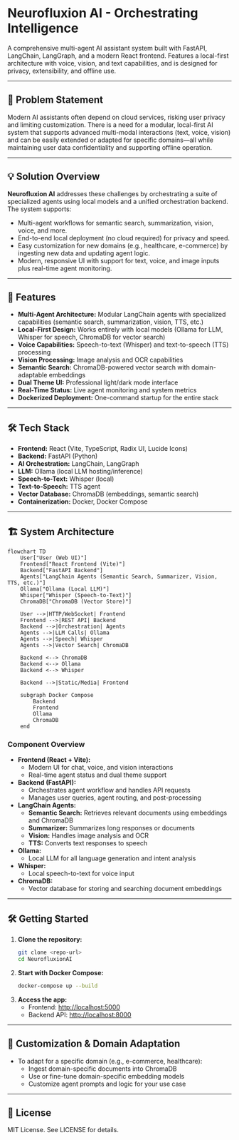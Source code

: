 # Neurofluxion AI - Orchestrating Intelligence

A comprehensive multi-agent AI assistant system built with FastAPI, LangChain, LangGraph, and a modern React frontend. Features a local-first architecture with voice, vision, and text capabilities, and is designed for privacy, extensibility, and offline use.

---

## 🧩 Problem Statement

Modern AI assistants often depend on cloud services, risking user privacy and limiting customization. There is a need for a modular, local-first AI system that supports advanced multi-modal interactions (text, voice, vision) and can be easily extended or adapted for specific domains—all while maintaining user data confidentiality and supporting offline operation.

---

## 💡 Solution Overview

**Neurofluxion AI** addresses these challenges by orchestrating a suite of specialized agents using local models and a unified orchestration backend. The system supports:

- Multi-agent workflows for semantic search, summarization, vision, voice, and more.
- End-to-end local deployment (no cloud required) for privacy and speed.
- Easy customization for new domains (e.g., healthcare, e-commerce) by ingesting new data and updating agent logic.
- Modern, responsive UI with support for text, voice, and image inputs plus real-time agent monitoring.

---

## 🚀 Features

- **Multi-Agent Architecture:** Modular LangChain agents with specialized capabilities (semantic search, summarization, vision, TTS, etc.)
- **Local-First Design:** Works entirely with local models (Ollama for LLM, Whisper for speech, ChromaDB for vector search)
- **Voice Capabilities:** Speech-to-text (Whisper) and text-to-speech (TTS) processing
- **Vision Processing:** Image analysis and OCR capabilities
- **Semantic Search:** ChromaDB-powered vector search with domain-adaptable embeddings
- **Dual Theme UI:** Professional light/dark mode interface
- **Real-Time Status:** Live agent monitoring and system metrics
- **Dockerized Deployment:** One-command startup for the entire stack

---

## 🛠️ Tech Stack

- **Frontend:** React (Vite, TypeScript, Radix UI, Lucide Icons)
- **Backend:** FastAPI (Python)
- **AI Orchestration:** LangChain, LangGraph
- **LLM:** Ollama (local LLM hosting/inference)
- **Speech-to-Text:** Whisper (local)
- **Text-to-Speech:** TTS agent
- **Vector Database:** ChromaDB (embeddings, semantic search)
- **Containerization:** Docker, Docker Compose

---

## 🏗️ System Architecture

```mermaid
flowchart TD
    User["User (Web UI)"]
    Frontend["React Frontend (Vite)"]
    Backend["FastAPI Backend"]
    Agents["LangChain Agents (Semantic Search, Summarizer, Vision, TTS, etc.)"]
    Ollama["Ollama (Local LLM)"]
    Whisper["Whisper (Speech-to-Text)"]
    ChromaDB["ChromaDB (Vector Store)"]
    
    User -->|HTTP/WebSocket| Frontend
    Frontend -->|REST API| Backend
    Backend -->|Orchestration| Agents
    Agents -->|LLM Calls| Ollama
    Agents -->|Speech| Whisper
    Agents -->|Vector Search| ChromaDB
    
    Backend <--> ChromaDB
    Backend <--> Ollama
    Backend <--> Whisper
    
    Backend -->|Static/Media| Frontend
    
    subgraph Docker Compose
        Backend
        Frontend
        Ollama
        ChromaDB
    end
```

### **Component Overview**

- **Frontend (React + Vite):**
  - Modern UI for chat, voice, and vision interactions
  - Real-time agent status and dual theme support
- **Backend (FastAPI):**
  - Orchestrates agent workflow and handles API requests
  - Manages user queries, agent routing, and post-processing
- **LangChain Agents:**
  - **Semantic Search:** Retrieves relevant documents using embeddings and ChromaDB
  - **Summarizer:** Summarizes long responses or documents
  - **Vision:** Handles image analysis and OCR
  - **TTS:** Converts text responses to speech
- **Ollama:**
  - Local LLM for all language generation and intent analysis
- **Whisper:**
  - Local speech-to-text for voice input
- **ChromaDB:**
  - Vector database for storing and searching document embeddings

---

## 🛠️ Getting Started

1. **Clone the repository:**
   ```bash
   git clone <repo-url>
   cd NeurofluxionAI
   ```
2. **Start with Docker Compose:**
   ```bash
   docker-compose up --build
   ```
3. **Access the app:**
   - Frontend: [http://localhost:5000](http://localhost:5000)
   - Backend API: [http://localhost:8000](http://localhost:8000)

---

## 📝 Customization & Domain Adaptation

- To adapt for a specific domain (e.g., e-commerce, healthcare):
  - Ingest domain-specific documents into ChromaDB
  - Use or fine-tune domain-specific embedding models
  - Customize agent prompts and logic for your use case

---

## 📄 License

MIT License. See LICENSE for details.
